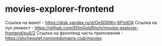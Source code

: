 # movies-explorer-frontend

Ссылка на макет - https://disk.yandex.ru/d/Oe5D6Wv-6PzdOA
Ссылка на пул реквест - https://github.com/EfimGoldfinch/movies-explorer-frontend/pull/2
Ссылка на фронтенд часть приложения - https://shchegolef.nomoredomains.club/movies

